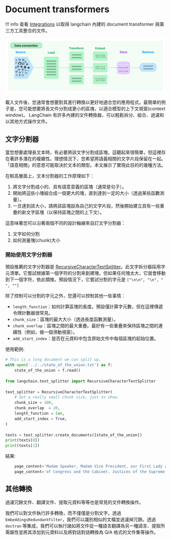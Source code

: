 # Document transformers

!!! info
    查看 [Integrations](https://python.langchain.com/docs/integrations/document_transformers/) 以取得 langchain 內建的 document transformer 與第三方工具整合的文件。

![](../assets/data_connection-c42d68c3d092b85f50d08d4cc171fc25.jpg)

載入文件後，您通常會想要對其進行轉換以更好地適合您的應用程式。最簡單的例子是，您可能想要將長文件分割成更小的區塊，以適合模型的上下文視窗(context window)。 LangChain 有許多內建的文件轉換器，可以輕鬆拆分、組合、過濾和以其他方式操作文件。

## 文字分割器

當您想要處理長文本時，有必要將該文字分割成區塊。這聽起來很簡單，但這裡存在著許多潛在的複雜性。理想情況下，您希望將語義相關的文字片段保留在一起。 「語意相關」的意思可能取決於文本的類型。本文展示了實現此目的的幾種方法。

在較高層面上，文本分割器的工作原理如下：

1. 將文字分割成小的、具有語意意義的區塊（通常是句子）。
2. 開始將這些小塊組合成一個更大的塊，直到達到一定的大小（透過某些函數測量）。
3. 一旦達到該大小，請將該區塊設為自己的文字片段，然後開始建立具有一些重疊的新文字區塊（以保持區塊之間的上下文）。

這意味著您可以沿著兩個不同的設計軸線來自訂文字分割器：

1. 文字如何分割
2. 如何測量塊(chunk)大小

### 開始使用文字分割器

預設推薦的文字分割器是 [RecursiveCharacterTextSplitter](./text_splitters/recursive_text_splitter.md)。此文字拆分器採用字元清單。它嘗試根據第一個字符的分割來創建塊，但如果任何塊太大，它就會移動到下一個字符，依此類推。預設情況下，它嘗試分割的字元是 `["\n\n", "\n", " ", ""]`

除了控制可以分割的字元之外，您還可以控制其他一些事情：

- `length_function`：如何計算區塊的長度。預設僅計算字元數，但在這裡傳遞令牌計數器很常見。
- `chunk_size`：區塊的最大大小（透過長度函數測量）。
- `chunk_overlap`：區塊之間的最大重疊。最好有一些重疊來保持區塊之間的連續性（例如，做一個滑動視窗）。
- `add_start_index`：是否在元資料中包含原始文件中每個區塊的起始位置。

使用範例:

```python
# This is a long document we can split up.
with open('../../state_of_the_union.txt') as f:
    state_of_the_union = f.read()

from langchain.text_splitter import RecursiveCharacterTextSplitter

text_splitter = RecursiveCharacterTextSplitter(
    # Set a really small chunk size, just to show.
    chunk_size = 100,
    chunk_overlap  = 20,
    length_function = len,
    add_start_index = True,
)

texts = text_splitter.create_documents([state_of_the_union])
print(texts[0])
print(texts[1])
```

結果:

```python
    page_content='Madam Speaker, Madam Vice President, our First Lady and Second Gentleman. Members of Congress and' metadata={'start_index': 0}
    page_content='of Congress and the Cabinet. Justices of the Supreme Court. My fellow Americans.' metadata={'start_index': 82}
```

## 其他轉換

過濾冗餘文件、翻譯文件、提取元資料等等也是常見的文件轉換操作。

我們可以對文件執行許多轉換，而不僅僅是分割文字。透過 `EmbeddingsRedundantFilter`，我們可以識別相似的文檔並過濾掉冗餘。透過 `doctran` 等集成，我們可以執行諸如將文件從一種語言翻譯為另一種語言、提取所需屬性並將其添加到元資料以及將對話對話轉換為 Q/A 格式的文件集等操作。

